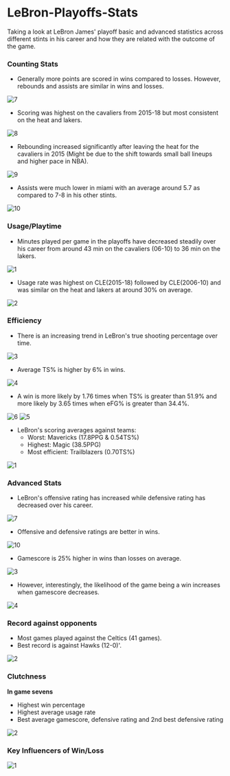 # LeBron-Playoffs-Stats
Taking a look at LeBron James' playoff basic and advanced statistics across different stints in his career and how they are related with the outcome of the game. 


### Counting Stats

- Generally more points are scored in wins compared to losses. However, rebounds and assists are similar in wins and losses.

![7](https://user-images.githubusercontent.com/91514179/170218050-d6e21f33-4daf-4cc4-8129-28919029d8fe.PNG)

- Scoring was highest on the cavaliers from 2015-18 but most consistent on the heat and lakers.

![8](https://user-images.githubusercontent.com/91514179/170218914-b9b5476b-b0e7-43fb-9f8c-a240a66487c2.PNG)

- Rebounding increased significantly after leaving the heat for the cavaliers in 2015 (Might be due to the shift towards small ball lineups and higher pace in NBA).

![9](https://user-images.githubusercontent.com/91514179/170219265-ab6d84ff-2e22-4f0d-bc02-2e0f753b88f5.PNG)

- Assists were much lower in miami with an average around 5.7 as compared to 7-8 in his other stints.

![10](https://user-images.githubusercontent.com/91514179/170219576-0df2abf2-c24e-4073-b9ba-3661018c60bc.PNG)


### Usage/Playtime

- Minutes played per game in the playoffs have decreased steadily over his career from around 43 min on the cavaliers (06-10) to 36 min on the lakers.

![1](https://user-images.githubusercontent.com/91514179/170053350-267bdadd-094c-4a34-9851-65258c039b47.PNG)

- Usage rate was highest on CLE(2015-18) followed by CLE(2006-10) and was similar on the heat and lakers at around 30% on average.

![2](https://user-images.githubusercontent.com/91514179/170053989-a22967bb-654b-4e64-aeaf-5a37814ffda7.PNG)


### Efficiency

- There is an increasing trend in LeBron's true shooting percentage over time.

![3](https://user-images.githubusercontent.com/91514179/170054791-968d4594-0745-48dc-8ea9-5128b31fde74.PNG)

- Average TS% is higher by 6% in wins.

![4](https://user-images.githubusercontent.com/91514179/170055140-a73c850e-111a-4e23-a18f-6687cd9ed6b0.PNG)

- A win is more likely by 1.76 times when TS% is greater than 51.9% and more likely by 3.65 times when eFG% is greater than 34.4%.

![6](https://user-images.githubusercontent.com/91514179/170217124-9b333105-6b71-4605-b8af-1e53073b7596.PNG)
![5](https://user-images.githubusercontent.com/91514179/170217129-eeabe37d-b01f-41b8-989d-2fa2de91a436.PNG)

- LeBron's scoring averages against teams:
  - Worst: Mavericks (17.8PPG & 0.54TS%)
  - Highest: Magic (38.5PPG)
  - Most efficient: Trailblazers (0.70TS%)

![1](https://user-images.githubusercontent.com/91514179/170253020-5add3ceb-7e1d-46e9-b15e-a35f8c65afe5.PNG)


### Advanced Stats

- LeBron's offensive rating has increased while defensive rating has decreased over his career.

![7](https://user-images.githubusercontent.com/91514179/170061833-2ab04a8e-84ec-4ca9-b7bd-547ef73e462b.PNG)

- Offensive and defensive ratings are better in wins.

![10](https://user-images.githubusercontent.com/91514179/170062458-f74d8f28-8031-4b24-80df-50410e1fb9bb.PNG)

- Gamescore is 25% higher in wins than losses on average.

![3](https://user-images.githubusercontent.com/91514179/170213221-aee2e85b-cab2-4b98-a527-848b5d792696.PNG)

- However, interestingly, the likelihood of the game being a win increases when gamescore decreases.

![4](https://user-images.githubusercontent.com/91514179/170215588-15236437-fe0d-409b-8067-98f89ca190fd.PNG)


### Record against opponents

- Most games played against the Celtics (41 games).
- Best record is against Hawks (12-0)'.

![2](https://user-images.githubusercontent.com/91514179/170206078-358d3b45-3ff3-4552-8389-79fe77a0b2e4.PNG)


### Clutchness

**In game sevens**
- Highest win percentage
- Highest average usage rate
- Best average gamescore, defensive rating and 2nd best defensive rating

![2](https://user-images.githubusercontent.com/91514179/170253795-260adc6e-f50f-4e0c-8ec5-2a536e7eb415.PNG)


### Key Influencers of Win/Loss

![1](https://user-images.githubusercontent.com/91514179/170192095-e84d134a-127b-4d2a-926f-33287bc0bbd8.PNG)


